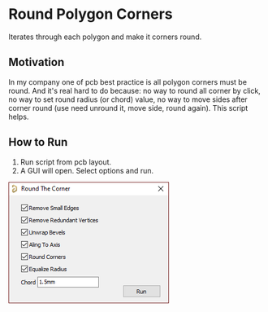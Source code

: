 # Round Polygon Corners
Iterates through each polygon and make it corners round.

## Motivation
In my company one of pcb best practice is all polygon corners must be round. And it's real hard to do because: no way to round all corner by click, no way to set round radius (or chord) value, no way to move sides after corner round (use need unround it, move side, round again). This script helps.

## How to Run
1. Run script from pcb layout.
2. A GUI will open. Select options and run.

![GUI Screenshot](GUI_Screenshot.png)
